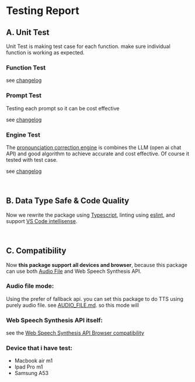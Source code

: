 # Testing Report

## A. Unit Test

Unit Test is making test case for each function. make sure individual function is working as expected.

### Function Test

see [changelog](CHANGELOG.md)

### Prompt Test

Testing each prompt so it can be cost effective

see [changelog](CHANGELOG.md)

### Engine Test

The [pronounciation correction engine](API.md#1-pronunciationcorrection) is combines the LLM (open ai chat API) and good algorithm to achieve accurate and cost effective. Of course it tested with test case.

see [changelog](CHANGELOG.md)

<br/>

## B. Data Type Safe & Code Quality

Now we rewrite the package using [Typescript](https://www.typescriptlang.org/), linting using [eslint](https://eslint.org), and support [VS Code intellisense](https://code.visualstudio.com/docs/editor/intellisense).

<br/>

## C. Compatibility

Now **this package support all devices and browser**, because this package can use both [Audio File](AUDIO_FILE.md) and Web Speech Synthesis API.

### Audio file mode:

Using the prefer of fallback api. you can set this package to do TTS using purely audio file. see [AUDIO_FILE.md](AUDIO_FILE.md). so this mode will

### Web Speech Synthesis API itself:

see the [Web Speech Synthesis API Browser compatibility](https://developer.mozilla.org/en-US/docs/Web/API/SpeechSynthesis#browser_compatibility)

### Device that i have test:

- Macbook air m1
- Ipad Pro m1
- Samsung A53

<br/>

